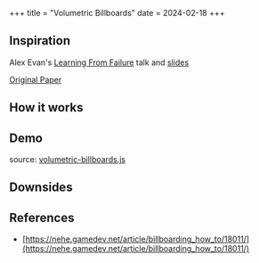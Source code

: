 +++
title = "Volumetric Billboards"
date = 2024-02-18
+++

## Inspiration

Alex Evan's [Learning From Failure](https://www.youtube.com/watch?v=u9KNtnCZDMI) talk and [slides](http://media.lolrus.mediamolecule.com/AlexEvans_SIGGRAPH-2015.pdf)

[Original Paper](https://hal.inria.fr/inria-00402067)

## How it works


## Demo

<section id="volumetric-billboards-content" class="has-webgpu">
  <section class="controls">
  </section>
  <section class="center-align">
    <canvas width="1024" height="1024"></canvas>
  </section>
  <script src="volumetric-billboards.js" type="module"></script>
  <p>
    source: <a href="volumetric-billboards.js" target="_blank">volumetric-billboards.js</a>
  </p>
</section>

## Downsides

## References

- [https://nehe.gamedev.net/article/billboarding_how_to/18011/](https://nehe.gamedev.net/article/billboarding_how_to/18011/)
